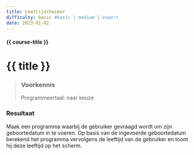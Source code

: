 ```yaml
---
title: Leeftijdchecker
difficulty: basic #basic | medium | expert
date: 2023-01-02
---
```


#### {{ course-title }}

# {{ title }}

> ### Voorkennis
> Programmeertaal: naar keuze

### Resultaat
Maak een programma waarbij de gebruiker gevraagd wordt om zijn
geboortedatum in te voeren. Op basis van de ingevoerde geboortedatum
berekend het programma vervolgens de leeftijd van de gebruiker en toont
hij deze leeftijd op het scherm.
